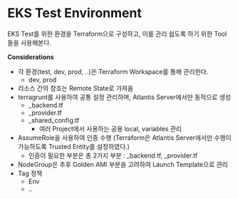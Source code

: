 # EKS Test Environment

EKS Test를 위한 환경을 Terraform으로 구성하고, 이를 관리 쉽도록 하기 위한 Tool 들을 사용해본다.

**Considerations**

- 각 환경(test, dev, prod, ..)은 Terraform Workspace를 통해 관리한다.
  - dev, prod
- 리소스 간의 참조는 Remote State로 가져옴
- terragrunt를 사용하여 공통 설정 관리하며, Atlantis Server에서만 동적으로 생성
  - _backend.tf
  - _provider.tf
  - _shared_config.tf
    - 여러 Project에서 사용하는 공용 local, variables 관리
- AssumeRole을 사용하여 인증 수행 (Terraform은 Atlantis Server에서만 수행이 가능하도록 Trusted Entity를 설정하였다.)
  - 인증이 필요한 부분은 총 2가지 부분 : _backend.tf, _provider.tf
- NodeGroup은 추후 Golden AMI 부분을 고려하여 Launch Template으로 관리
- Tag 정책
  - Env
  - ..
